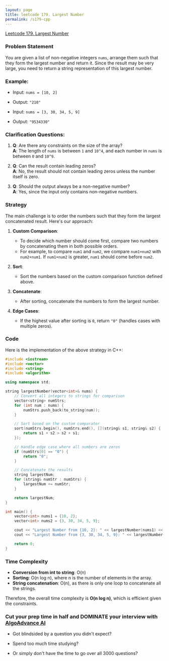 ```yaml
---
layout: page
title: leetcode 179. Largest Number
permalink: /s179-cpp
---
```

[Leetcode 179. Largest Number](https://algoadvance.github.io/algoadvance/l179)
### Problem Statement

You are given a list of non-negative integers `nums`, arrange them such that they form the largest number and return it. Since the result may be very large, you need to return a string representation of this largest number.

### Example:
- Input: `nums = [10, 2]`
- Output: `"210"`

- Input: `nums = [3, 30, 34, 5, 9]`
- Output: `"9534330"`

### Clarification Questions:
1. **Q**: Are there any constraints on the size of the array?  
   **A**: The length of `nums` is between `1` and `10^4`, and each number in `nums` is between `0` and `10^9`.

2. **Q**: Can the result contain leading zeros?  
   **A**: No, the result should not contain leading zeros unless the number itself is zero.

3. **Q**: Should the output always be a non-negative number?  
   **A**: Yes, since the input only contains non-negative numbers.

### Strategy

The main challenge is to order the numbers such that they form the largest concatenated result. Here's our approach:

1. **Custom Comparison**:
   - To decide which number should come first, compare two numbers by concatenating them in both possible orders.
   - For example, to compare `num1` and `num2`, we compare `num1+num2` with `num2+num1`. If `num1+num2` is greater, `num1` should come before `num2`.

2. **Sort**:
   - Sort the numbers based on the custom comparison function defined above.

3. **Concatenate**:
   - After sorting, concatenate the numbers to form the largest number.

4. **Edge Cases**:
   - If the highest value after sorting is `0`, return `"0"` (handles cases with multiple zeros).

### Code

Here is the implementation of the above strategy in C++:

```cpp
#include <iostream>
#include <vector>
#include <string>
#include <algorithm>

using namespace std;

string largestNumber(vector<int>& nums) {
    // Convert all integers to strings for comparison
    vector<string> numStrs;
    for (int num : nums) {
        numStrs.push_back(to_string(num));
    }

    // Sort based on the custom comparator
    sort(numStrs.begin(), numStrs.end(), [](string& s1, string& s2) {
        return s1 + s2 > s2 + s1;
    });

    // Handle edge case where all numbers are zeros
    if (numStrs[0] == "0") {
        return "0";
    }

    // Concatenate the results
    string largestNum;
    for (string& numStr : numStrs) {
        largestNum += numStr;
    }

    return largestNum;
}

int main() {
    vector<int> nums1 = {10, 2};
    vector<int> nums2 = {3, 30, 34, 5, 9};

    cout << "Largest Number from {10, 2}: " << largestNumber(nums1) << endl;
    cout << "Largest Number from {3, 30, 34, 5, 9}: " << largestNumber(nums2) << endl;

    return 0;
}
```

### Time Complexity

- **Conversion from int to string**: O(n)
- **Sorting**: O(n log n), where n is the number of elements in the array.
- **String concatenation**: O(n), as there is only one loop to concatenate all the strings.

Therefore, the overall time complexity is **O(n log n)**, which is efficient given the constraints.


### Cut your prep time in half and DOMINATE your interview with [AlgoAdvance AI](https://algoAdvance.com)

- Got blindsided by a question you didn't expect?

- Spend too much time studying?

- Or simply don't have the time to go over all 3000 questions?

